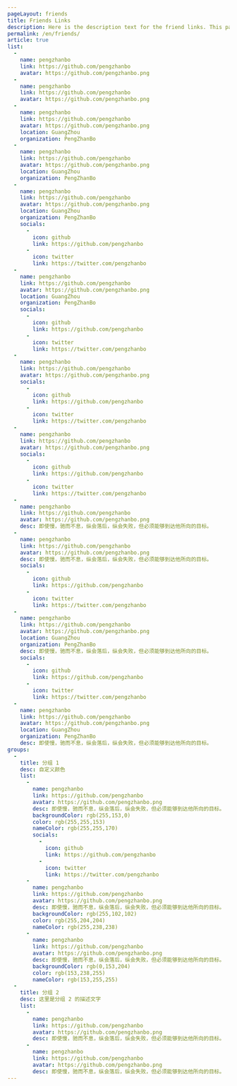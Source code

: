 ```yaml
---
pageLayout: friends
title: Friends Links
description: Here is the description text for the friend links. This page is for demonstration purposes only.
permalink: /en/friends/
article: true
list:
  -
    name: pengzhanbo
    link: https://github.com/pengzhanbo
    avatar: https://github.com/pengzhanbo.png
  -
    name: pengzhanbo
    link: https://github.com/pengzhanbo
    avatar: https://github.com/pengzhanbo.png
  -
    name: pengzhanbo
    link: https://github.com/pengzhanbo
    avatar: https://github.com/pengzhanbo.png
    location: GuangZhou
    organization: PengZhanBo
  -
    name: pengzhanbo
    link: https://github.com/pengzhanbo
    avatar: https://github.com/pengzhanbo.png
    location: GuangZhou
    organization: PengZhanBo
  -
    name: pengzhanbo
    link: https://github.com/pengzhanbo
    avatar: https://github.com/pengzhanbo.png
    location: GuangZhou
    organization: PengZhanBo
    socials:
      -
        icon: github
        link: https://github.com/pengzhanbo
      -
        icon: twitter
        link: https://twitter.com/pengzhanbo
  -
    name: pengzhanbo
    link: https://github.com/pengzhanbo
    avatar: https://github.com/pengzhanbo.png
    location: GuangZhou
    organization: PengZhanBo
    socials:
      -
        icon: github
        link: https://github.com/pengzhanbo
      -
        icon: twitter
        link: https://twitter.com/pengzhanbo
  -
    name: pengzhanbo
    link: https://github.com/pengzhanbo
    avatar: https://github.com/pengzhanbo.png
    socials:
      -
        icon: github
        link: https://github.com/pengzhanbo
      -
        icon: twitter
        link: https://twitter.com/pengzhanbo
  -
    name: pengzhanbo
    link: https://github.com/pengzhanbo
    avatar: https://github.com/pengzhanbo.png
    socials:
      -
        icon: github
        link: https://github.com/pengzhanbo
      -
        icon: twitter
        link: https://twitter.com/pengzhanbo
  -
    name: pengzhanbo
    link: https://github.com/pengzhanbo
    avatar: https://github.com/pengzhanbo.png
    desc: 即使慢，驰而不息，纵会落后，纵会失败，但必须能够到达他所向的目标。
  -
    name: pengzhanbo
    link: https://github.com/pengzhanbo
    avatar: https://github.com/pengzhanbo.png
    desc: 即使慢，驰而不息，纵会落后，纵会失败，但必须能够到达他所向的目标。
    socials:
      -
        icon: github
        link: https://github.com/pengzhanbo
      -
        icon: twitter
        link: https://twitter.com/pengzhanbo
  -
    name: pengzhanbo
    link: https://github.com/pengzhanbo
    avatar: https://github.com/pengzhanbo.png
    location: GuangZhou
    organization: PengZhanBo
    desc: 即使慢，驰而不息，纵会落后，纵会失败，但必须能够到达他所向的目标。
    socials:
      -
        icon: github
        link: https://github.com/pengzhanbo
      -
        icon: twitter
        link: https://twitter.com/pengzhanbo
  -
    name: pengzhanbo
    link: https://github.com/pengzhanbo
    avatar: https://github.com/pengzhanbo.png
    location: GuangZhou
    organization: PengZhanBo
    desc: 即使慢，驰而不息，纵会落后，纵会失败，但必须能够到达他所向的目标。
groups:
  -
    title: 分组 1
    desc: 自定义颜色
    list:
      -
        name: pengzhanbo
        link: https://github.com/pengzhanbo
        avatar: https://github.com/pengzhanbo.png
        desc: 即使慢，驰而不息，纵会落后，纵会失败，但必须能够到达他所向的目标。
        backgroundColor: rgb(255,153,0)
        color: rgb(255,255,153)
        nameColor: rgb(255,255,170)
        socials:
          -
            icon: github
            link: https://github.com/pengzhanbo
          -
            icon: twitter
            link: https://twitter.com/pengzhanbo
      -
        name: pengzhanbo
        link: https://github.com/pengzhanbo
        avatar: https://github.com/pengzhanbo.png
        desc: 即使慢，驰而不息，纵会落后，纵会失败，但必须能够到达他所向的目标。
        backgroundColor: rgb(255,102,102)
        color: rgb(255,204,204)
        nameColor: rgb(255,238,238)
      -
        name: pengzhanbo
        link: https://github.com/pengzhanbo
        avatar: https://github.com/pengzhanbo.png
        desc: 即使慢，驰而不息，纵会落后，纵会失败，但必须能够到达他所向的目标。
        backgroundColor: rgb(0,153,204)
        color: rgb(153,238,255)
        nameColor: rgb(153,255,255)
  -
    title: 分组 2
    desc: 这里是分组 2 的描述文字
    list:
      -
        name: pengzhanbo
        link: https://github.com/pengzhanbo
        avatar: https://github.com/pengzhanbo.png
        desc: 即使慢，驰而不息，纵会落后，纵会失败，但必须能够到达他所向的目标。
      -
        name: pengzhanbo
        link: https://github.com/pengzhanbo
        avatar: https://github.com/pengzhanbo.png
        desc: 即使慢，驰而不息，纵会落后，纵会失败，但必须能够到达他所向的目标。
---
```

